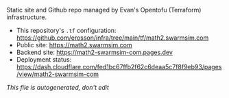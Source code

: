 Static site and Github repo managed by Evan's Opentofu (Terraform) infrastructure.

* This repository's `.tf` configuration: https://github.com/erosson/infra/tree/main/tf/math2.swarmsim.com
* Public site: https://math2.swarmsim.com
* Backend site: https://math2-swarmsim-com.pages.dev
* Deployment status: https://dash.cloudflare.com/fed1bc67ffb2f62c6deaa5c7f8f9eb93/pages/view/math2-swarmsim-com

_This file is autogenerated, don't edit_
